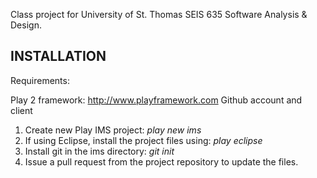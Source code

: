 Class project for University of St. Thomas SEIS 635 Software Analysis & Design.

## INSTALLATION

Requirements:

Play 2 framework: http://www.playframework.com
Github account and client

1. Create new Play IMS project: *play new ims*
2. If using Eclipse, install the project files using: *play eclipse*
3. Install git in the ims directory: *git init*
4. Issue a pull request from the project repository to update the files.